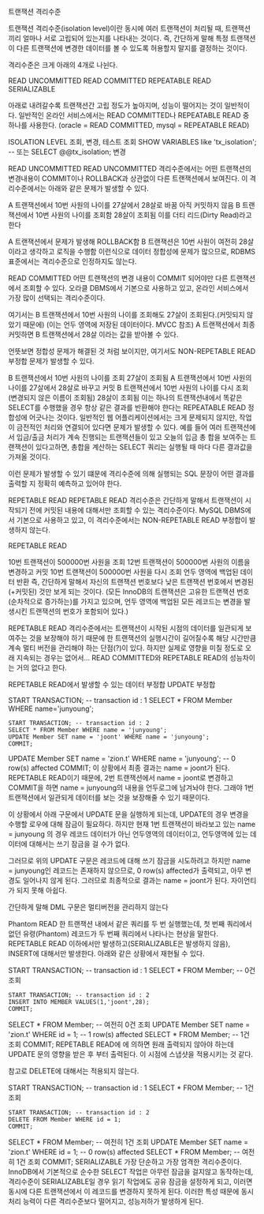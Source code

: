 
트랜잭션 격리수준

트랜잭션 격리수준(isolation level)이란 동시에 여러 트랜잭션이 처리될 때, 트랜잭션끼리 얼마나 서로 고립되어 있는지를 나타내는 것이다.
즉, 간단하게 말해 특정 트랜잭션이 다른 트랜잭션에 변경한 데이터를 볼 수 있도록 허용할지 말지를 결정하는 것이다.

격리수준은 크게 아래의 4개로 나뉜다.

READ UNCOMMITTED
READ COMMITTED
REPEATABLE READ
SERIALIZABLE

아래로 내려갈수록 트랜잭션간 고립 정도가 높아지며, 성능이 떨어지는 것이 일반적이다.
일반적인 온라인 서비스에서는 READ COMMITTED나 REPEATABLE READ 중 하나를 사용한다.
(oracle = READ COMMITTED, mysql = REPEATABLE READ)

ISOLATION LEVEL 조회, 변경, 테스트
조회
SHOW VARIABLES like 'tx_isolation';
-- 또는
SELECT @@tx_isolation;
변경



READ UNCOMMITTED
READ UNCOMMITTED 격리수준에서는 어떤 트랜잭션의 변경내용이 COMMIT이나 ROLLBACK과 상관없이 다른 트랜잭션에서 보여진다.
이 격리수준에서는 아래와 같은 문제가 발생할 수 있다.

A 트랜잭션에서 10번 사원의 나이를 27살에서 28살로 바꿈
아직 커밋하지 않음
B 트랜잭션에서 10번 사원의 나이를 조회함
28살이 조회됨
이를 더티 리드(Dirty Read)라고 한다

A 트랜잭션에서 문제가 발생해 ROLLBACK함
B 트랜잭션은 10번 사원이 여전히 28살이라고 생각하고 로직을 수행함
이런식으로 데이터 정합성에 문제가 많으므로, RDBMS 표준에서는 격리수준으로 인정하지도 않는다.

READ COMMITTED
어떤 트랜잭션의 변경 내용이 COMMIT 되어야만 다른 트랜잭션에서 조회할 수 있다.
오라클 DBMS에서 기본으로 사용하고 있고, 온라인 서비스에서 가장 많이 선택되는 격리수준이다.

여기서는 B 트랜잭션에서 10번 사원의 나이를 조회해도 27살이 조회된다.(커밋되지 않았기 때문에)
(이는 언두 영역에 저장된 데이터이다. MVCC 참조)
A 트랜잭션에서 최종 커밋하면 B 트랜잭션에서 28살 이라는 값을 받아볼 수 있다.

언뜻보면 정합성 문제가 해결된 것 처럼 보이지만, 여기서도 NON-REPETABLE READ 부정합 문제가 발생할 수 있다.

B 트랜잭션에서 10번 사원의 나이를 조회
27살이 조회됨
A 트랜잭션에서 10번 사원의 나이를 27살에서 28살로 바꾸고 커밋
B 트랜잭션에서 10번 사원의 나이를 다시 조회(변경되지 않은 이름이 조회됨)
28살이 조회됨
이는 하나의 트랜잭션내에서 똑같은 SELECT를 수행했을 경우 항상 같은 결과를 반환해야 한다는 REPEATABLE READ 정합성에 어긋나는 것이다.
일반적인 웹 어플리케이션에서는 크게 문제되지 않지만, 작업이 금전적인 처리와 연결되어 있다면 문제가 발생할 수 있다.
예를 들어 여러 트랜잭션에서 입금/출금 처리가 계속 진행되는 트랜잭션들이 있고
오늘의 입금 총 합을 보여주는 트랜잭션이 있다고하면, 총합을 계산하는 SELECT 쿼리는 실행될 때 마다 다른 결과값을 가져올 것이다.

이런 문제가 발생할 수 있기 떄문에 격리수준에 의해 실행되는 SQL 문장이 어떤 결과를 출력할 지 정확히 예측하고 있어야 한다.

REPETABLE READ
REPETABLE READ 격리수준은 간단하게 말해서
트랜잭션이 시작되기 전에 커밋된 내용에 대해서만 조회할 수 있는 격리수준이다.
MySQL DBMS에서 기본으로 사용하고 있고, 이 격리수준에서는 NON-REPETABLE READ 부정합이 발생하지 않는다.

REPETABLE READ

10번 트랜잭션이 500000번 사원을 조회
12번 트랜잭션이 500000번 사원의 이름을 변경하고 커밋
10번 트랜잭션이 500000번 사원을 다시 조회
언두 영역에 백업된 데이터 반환
즉, 간단하게 말해서 자신의 트랜잭션 번호보다 낮은 트랜잭션 번호에서 변경된(+커밋된) 것만 보게 되는 것이다.
(모든 InnoDB의 트랜잭션은 고유한 트랜잭션 번호(순차적으로 증가하는)를 가지고 있으며,
언두 영역에 백업된 모든 레코드는 변경을 발생시킨 트랜잭션의 번호가 포함되어 있다.)

REPETABLE READ 격리수준에서는 트랜잭션이 시작된 시점의 데이터를 일관되게 보여주는 것을 보장해야 하기 때문에
한 트랜잭션의 실행시간이 길어질수록 해당 시간만큼 계속 멀티 버전을 관리해야 하는 단점(?)이 있다.
하지만 실제로 영향을 미칠 정도로 오래 지속되는 경우는 없어서… READ COMMITTED와 REPETABLE READ의 성능차이는 거의 없다고 한다.

REPETABLE READ에서 발생할 수 있는 데이터 부정합
UPDATE 부정합

START TRANSACTION; -- transaction id : 1
SELECT * FROM Member WHERE name='junyoung';

    START TRANSACTION; -- transaction id : 2
    SELECT * FROM Member WHERE name = 'junyoung';
    UPDATE Member SET name = 'joont' WHERE name = 'junyoung';
    COMMIT;

UPDATE Member SET name = 'zion.t' WHERE name = 'junyoung'; -- 0 row(s) affected
COMMIT;
이 상황에서 최종 결과는 name = joont가 된다.
REPETABLE READ이기 때문에,
2번 트랜잭션에서 name = joont로 변경하고 COMMIT을 하면 name = junyoung의 내용을 언두로그에 남겨놔야 한다.
그래야 1번 트랜잭션에서 일관되게 데이터를 보는 것을 보장해줄 수 있기 때문이다.

이 상황에서 아래 구문에서 UPDATE 문을 실행하게 되는데, UPDATE의 경우 변경을 수행할 로우에 대해 잠금이 필요하다.
하지만 현재 1번 트랜잭션이 바라보고 있는 name = junyoung 의 경우 레코드 데이터가 아닌 언두영역의 데이터이고,
언두영역에 있는 데이터에 대해서는 쓰기 잠금을 걸 수가 없다.

그러므로 위의 UPDATE 구문은 레코드에 대해 쓰기 잠금을 시도하려고 하지만 name = junyoung인 레코드는 존재하지 않으므로,
0 row(s) affected가 출력되고, 아무 변경도 일어나지 않게 된다.
그러므로 최종적으로 결과는 name = joont가 된다. 자이언티가 되지 못해 아쉽다.

간단하게 말해 DML 구문은 멀티버전을 관리하지 않는다

Phantom READ
한 트랜잭션 내에서 같은 쿼리를 두 번 실행했는데, 첫 번째 쿼리에서 없던 유령(Phantom) 레코드가 두 번째 쿼리에서 나타나는 현상을 말한다.
REPETABLE READ 이하에서만 발생하고(SERIALIZABLE은 발생하지 않음), INSERT에 대해서만 발생한다.
아래와 같은 상황에서 재현될 수 있다.

START TRANSACTION; -- transaction id : 1 
SELECT * FROM Member; -- 0건 조회

    START TRANSACTION; -- transaction id : 2
    INSERT INTO MEMBER VALUES(1,'joont',28);
    COMMIT;

SELECT * FROM Member; -- 여전히 0건 조회 
UPDATE Member SET name = 'zion.t' WHERE id = 1; -- 1 row(s) affected
SELECT * FROM Member; -- 1건 조회 
COMMIT;
REPETABLE READ에 에 의하면 원래 출력되지 않아야 하는데 UPDATE 문의 영향을 받은 후 부터 출력된다.
이 시점에 스냅샷을 적용시키는 것 같다.

참고로 DELETE에 대해서는 적용되지 않는다.

START TRANSACTION; -- transaction id : 1 
SELECT * FROM Member; -- 1건 조회

    START TRANSACTION; -- transaction id : 2
    DELETE FROM Member WHERE id = 1;
    COMMIT;

SELECT * FROM Member; -- 여전히 1건 조회 
UPDATE Member SET name = 'zion.t' WHERE id = 1; -- 0 row(s) affected
SELECT * FROM Member; -- 여전히 1건 조회 
COMMIT;
SERIALIZABLE
가장 단순하고 가장 엄격한 격리수준이다.
InnoDB에서 기본적으로 순수한 SELECT 작업은 아무런 잠금을 걸지않고 동작하는데,
격리수준이 SERIALIZABLE일 경우 읽기 작업에도 공유 잠금을 설정하게 되고, 이러면 동시에 다른 트랜잭션에서 이 레코드를 변경하지 못하게 된다.
이러한 특성 때문에 동시처리 능력이 다른 격리수준보다 떨어지고, 성능저하가 발생하게 된다.

